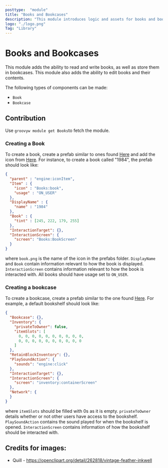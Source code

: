 ```yaml
---
posttype:  "module"  
title: "Books and Bookcases"
description: "This module introduces logic and assets for books and bookcases"
logo: "./logo.png"
Tag: "Library"
---
```

# Books and Bookcases

This module adds the ability to read and write books, as well as store them in bookcases.
This module also adds the ability to edit books and their contents.

The following types of components can be made:
* `Book`
* `Bookcase`


## Contribution

Use `groovyw module get Books`to fetch the module.


### Creating a Book

To create a book, create a prefab similar to ones found [Here](https://github.com/Terasology/Books/tree/master/assets/prefabs) and add the icon from [Here](https://github.com/Terasology/Books/tree/master/assets/textures).
For instance, to create a book called "1984", the prefab should look like:

```json
{
  "parent" : "engine:iconItem",
  "Item" : {
    "icon" : "Books:book",
    "usage" : "ON_USER"
  },
  "DisplayName" : {
    "name" : "1984"
  },
  "Book" : {
    "tint" : [245, 222, 179, 255]
  },
  "InteractionTarget": {},
  "InteractionScreen": {
    "screen": "Books:BookScreen"
  }
} 
```

where `book.png` is the name of the icon in the prefabs folder.
`DisplayName` and `Book` contain information relevant to how the book is displayed.
`InteractionScreen` contains information relevant to how the book is interacted with.
All books should have usage set to `ON_USER`.

### Creating a bookcase

To create a bookcase, create a prefab similar to the one found [Here](https://github.com/Terasology/Books/tree/master/assets/prefabs).
For example, a default bookshelf should look like:

```json
{
  "Bookcase": {},
  "Inventory": {
    "privateToOwner": false,
    "itemSlots": [
      0, 0, 0, 0, 0, 0, 0, 0, 0, 0,
      0, 0, 0, 0, 0, 0, 0, 0, 0, 0
    ]
  },
  "RetainBlockInventory": {},
  "PlaySoundAction": {
    "sounds": "engine:click"
  },
  "InteractionTarget": {},
  "InteractionScreen": {
    "screen": "inventory:containerScreen"
  },
  "Network": {
  }
}
```

where `itemSlots` should be filled with 0s as it is empty.
`privateToOwner` details whether or not other users have access to the bookshelf.
`PlaySoundAction` contains the sound played for when the bookshelf is opened.
`InteractionScreen` contains information of how the bookshelf should be interacted with.


## Credits for images:
- Quill - https://openclipart.org/detail/262818/vintage-feather-inkwell
